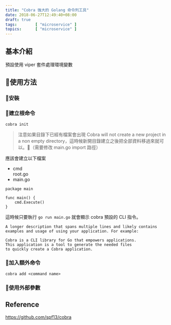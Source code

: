 ```yaml
---
title: "Cobra 強大的 Golang 命令列工具"
date: 2018-06-27T12:49:40+08:00
draft: true
tags:        [ "microservice" ]
topics:      [ "microservice" ]
---
```

## 基本介紹
預設使用 viper 套件處理環境變數
## 使用方法
### 安裝
### 建立根命令
```
cobra init
```
> 注意如果目錄下已經有檔案會出現 Cobra will not create a new project in a non empty directory，這時候新開目錄建立之後把全部資料移過來就可以。（需要修改 main.go import 路徑）

應該會建立以下檔案
+ cmd  
  root.go
+ main.go
```
package main

func main() {
	cmd.Execute()
}
```
這時候只要執行 `go run main.go` 就會顯示 cobra 預設的 CLI 指令。
```
A longer description that spans multiple lines and likely contains
examples and usage of using your application. For example:

Cobra is a CLI library for Go that empowers applications.
This application is a tool to generate the needed files
to quickly create a Cobra application.
```
### 加入額外命令
```
cobra add <command name>
```
### 使用外部參數
## Reference
<https://github.com/spf13/cobra>